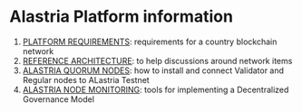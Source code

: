# Alastria Platform information

1. [PLATFORM REQUIREMENTS](Requirements/Platform-requirements.md): requirements for a country blockchain network
2. [REFERENCE ARCHITECTURE](Requirements/Reference-architecture.md): to help discussions around network items
3. [ALASTRIA QUORUM NODES](https://github.com/alastria/alastria-node): how to install and connect Validator and Regular nodes to ALastria Testnet
4. [ALASTRIA NODE MONITORING](https://github.com/alastria/monitor): tools for implementing a Decentralized Governance Model
